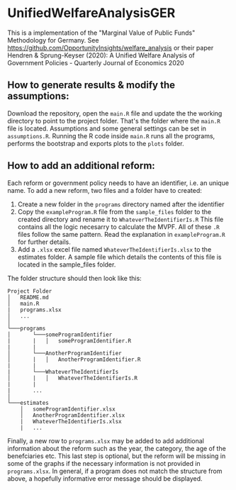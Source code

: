 # UnifiedWelfareAnalysisGER
This is a implementation of the "Marginal Value of Public Funds" Methodology for Germany. 
See https://github.com/OpportunityInsights/welfare_analysis or their paper Hendren & Sprung-Keyser (2020): A Unified Welfare Analysis of Government Policies - Quarterly Journal of Economics 2020
## How to generate results & modify the assumptions:
Download the repository, open the `main.R` file and update the the working directory to point to the project folder. That's the folder where the `main.R` file is located.
Assumptions and some general settings can be set in `assumptions.R`. Running the R code inside `main.R` runs all the programs, performs the bootstrap and exports plots to the `plots` folder. 
## How to add an additional reform:
Each reform or government policy needs to have an identifier, i.e. an unique name.
To add a new reform, two files and a folder have to created:
1. Create a new folder in the `programs` directory named after the identifier
2. Copy the `exampleProgram.R` file from the `sample_files` folder to the created directory and rename it to `WhateverTheIdentifierIs.R`
This file contains all the logic necesarry to calculate the MVPF. 
All of these `.R` files follow the same pattern. Read the explanation in `exampleProgram.R` for further details.
3. Add a `.xlsx` excel file named `WhateverTheIdentifierIs.xlsx` to the estimates folder. A sample file which details the contents of this file is located in the sample_files folder.

The folder structure should then look like this:
```
Project Folder
│   README.md
│   main.R
|   programs.xlsx
│   ...
│
└───programs
│       └───someProgramIdentifier
|       |   │   someProgramIdentifier.R
|       |
│       └───AnotherProgramIdentifier
│       |   │   AnotherProgramIdentifier.R
|       |
|       └───WhateverTheIdentifierIs
│       |   │   WhateverTheIdentifierIs.R
|       |
|       ...
│   
└───estimates
    │   someProgramIdentifier.xlsx
    │   AnotherProgramIdentifier.xlsx
    |   WhateverTheIdentifierIs.xlsx
    |   ...
```

Finally, a new row to `programs.xlsx` may be added to add additional information about the reform such as the year, the category, the age of the benefciaries etc.
This last step is optional, but the reform will be missing in some of the graphs if the necessary information is not provided in `programs.xlsx`. In general, if a program does
not match the structure from above, a hopefully informative error message should be displayed.
